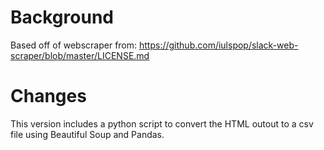 # Background
Based off of webscraper from: https://github.com/iulspop/slack-web-scraper/blob/master/LICENSE.md

# Changes
This version includes a python script to convert the HTML outout to a csv file using Beautiful Soup and Pandas.

